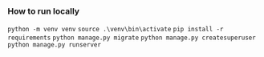 ### How to run locally

`python -m venv venv`
`source .\venv\bin\activate`
`pip install -r requirements`
`python manage.py migrate`
`python manage.py createsuperuser`
`python manage.py runserver`


